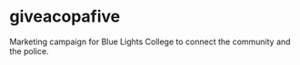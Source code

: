 # giveacopafive
Marketing campaign for Blue Lights College to connect the community and the police.
